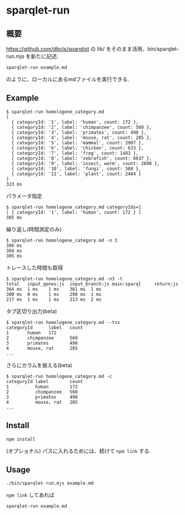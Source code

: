 # sparqlet-run
## 概要
https://github.com/dbcls/sparqlist の lib/ をそのまま活用、bin/sparqlet-run.mjs を新たに記述.
```
sparqlet-run example.md
```
のように、ローカルにあるmdファイルを実行できる.

## Example
```
$ sparqlet-run homologene_category.md
[
  { categoryId: '1', label: 'human', count: 172 },
  { categoryId: '2', label: 'chimpanzee', count: 560 },
  { categoryId: '3', label: 'primates', count: 498 },
  { categoryId: '4', label: 'mouse, rat', count: 285 },
  { categoryId: '5', label: 'mammal', count: 2907 },
  { categoryId: '6', label: 'chicken', count: 633 },
  { categoryId: '7', label: 'frog', count: 1483 },
  { categoryId: '8', label: 'zebrafish', count: 6637 },
  { categoryId: '9', label: 'insect, worm', count: 2890 },
  { categoryId: '10', label: 'fungi', count: 580 },
  { categoryId: '11', label: 'plant', count: 2484 }
]
323 ms
```
パラメータ指定
```
$ sparqlet-run homologene_category.md categoryIds=1
[ { categoryId: '1', label: 'human', count: 172 } ]
385 ms
```
繰り返し(時間測定のみ)
```
$ sparqlet-run homologene_category.md -n 3
386 ms
304 ms
305 ms
```
トレースした時間も取得
```
$ sparqlet-run homologene_category.md -n3 -t
total   input_genes:js  input_branch:js main:sparql     return:js
364 ms  1 ms    1 ms    361 ms  1 ms
300 ms  0 ms    1 ms    298 ms  1 ms
217 ms  1 ms    1 ms    213 ms  2 ms
```
タブ区切り出力(beta)
```
$ sparqlet-run homologene_category.md --tsv
categoryId      label   count
1       human   172
2       chimpanzee      560
3       primates        498
4       mouse, rat      285
...
```
さらにカラムを揃える(beta)
```
$ sparqlet-run homologene_category.md -c
categoryId label        count
1          human        172
2          chimpanzee   560
3          primates     498
4          mouse, rat   285
...
```

## Install
```
npm install
```
(オプショナル) パスに入れるためには、続けて `npm link` する.

## Usage
```
./bin/sparqlet-run.mjs example.md
```
`npm link` してあれば
```
sparqlet-run example.md
```
